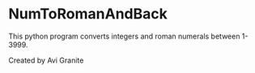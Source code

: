 # NumToRomanAndBack

This python program converts integers and roman numerals between 1-3999.

Created by Avi Granite
